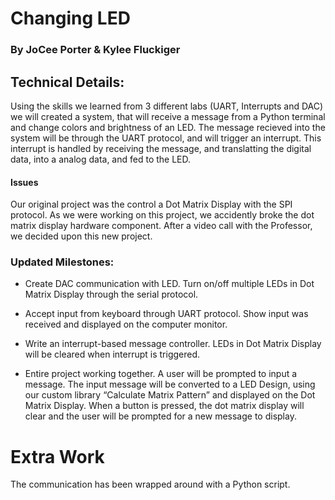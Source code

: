 # Changing LED 
### By JoCee Porter & Kylee Fluckiger
## Technical Details: 
Using the skills we learned from 3 different labs (UART, Interrupts and DAC) we will created a system, that will receive a message from a Python terminal and change colors and brightness of an LED. The message recieved into the system will be through the UART protocol, and will trigger an interrupt. This interrupt is handled by receiving the message, and translatting the digital data, into a analog data, and fed to the LED.

#### Issues
Our original project was the control a Dot Matrix Display with the SPI protocol. As we were working on this project, we accidently broke the dot matrix display hardware component. After a video call with the Professor, we decided upon this new project.

### Updated Milestones: 
- Create DAC communication with LED. Turn on/off multiple LEDs in Dot Matrix Display through the serial protocol.  

- Accept input from keyboard through UART protocol. Show input was received and displayed on the computer monitor. 

- Write an interrupt-based message controller. LEDs in Dot Matrix Display will be cleared when interrupt is triggered. 

- Entire project working together. A user will be prompted to input a message. The input message will be converted to a LED Design, using our custom library “Calculate Matrix Pattern” and displayed on the Dot Matrix Display. When a button is pressed, the dot matrix display will clear and the user will be prompted for a new message to display. 

# Extra Work
The communication has been wrapped around with a Python script.

 